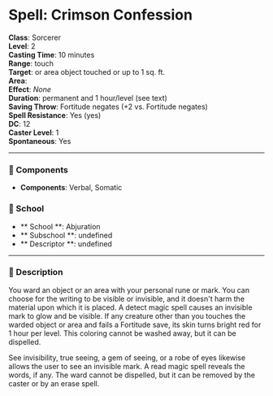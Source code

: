 
# Spell: Crimson Confession
**Class**: Sorcerer  
**Level**: 2  
**Casting Time**: 10 minutes  
**Range**: touch  
**Target**: or area object touched or up to 1 sq. ft.  
**Area**:   
**Effect**: _None_  
**Duration**: permanent and 1 hour/level (see text)  
**Saving Throw**: Fortitude negates (+2 vs. Fortitude negates)  
**Spell Resistance**: Yes (yes)  
**DC**: 12  
**Caster Level**: 1  
**Spontaneous**: Yes

---

### 🔮 Components
- **Components**: Verbal, Somatic

### 🏫 School
- ** School **: Abjuration
- ** Subschool **: undefined
- ** Descriptor **: undefined
---

### 📜 Description
You ward an object or an area with your personal rune or mark. You can choose for the writing to be visible or invisible, and it doesn't harm the material upon which it is placed. A detect magic spell causes an invisible mark to glow and be visible. If any creature other than you touches the warded object or area and fails a Fortitude save, its skin turns bright red for 1 hour per level. This coloring cannot be washed away, but it can be dispelled.

See invisibility, true seeing, a gem of seeing, or a robe of eyes likewise allows the user to see an invisible mark. A read magic spell reveals the words, if any. The ward cannot be dispelled, but it can be removed by the caster or by an erase spell.
